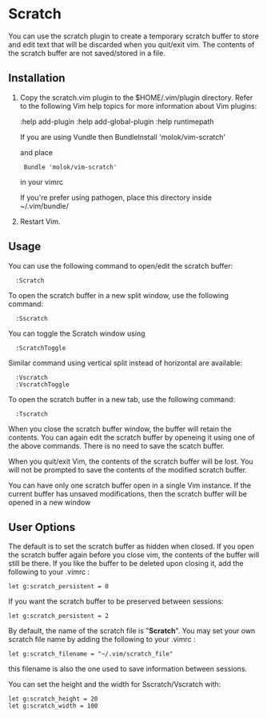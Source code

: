 Scratch
=======

You can use the scratch plugin to create a temporary scratch buffer to store
and edit text that will be discarded when you quit/exit vim. The contents
of the scratch buffer are not saved/stored in a file.

Installation
------------
1. Copy the scratch.vim plugin to the $HOME/.vim/plugin directory. Refer to
   the following Vim help topics for more information about Vim plugins:

      :help add-plugin
      :help add-global-plugin
      :help runtimepath

    If you are using Vundle then
        BundleInstall 'molok/vim-scratch'

    and place

        Bundle 'molok/vim-scratch'

    in your vimrc

    If you're prefer using pathogen, place this directory inside ~/.vim/bundle/

2. Restart Vim.

Usage
-----
You can use the following command to open/edit the scratch buffer:

      :Scratch

To open the scratch buffer in a new split window, use the following command:

      :Sscratch

You can toggle the Scratch window using

      :ScratchToggle

Similar command using vertical split instead of horizontal are available:

      :Vscratch
      :VscratchToggle

To open the scratch buffer in a new tab, use the following command:

      :Tscratch

When you close the scratch buffer window, the buffer will retain the
contents. You can again edit the scratch buffer by openeing it using one of
the above commands. There is no need to save the scatch buffer.

When you quit/exit Vim, the contents of the scratch buffer will be lost.
You will not be prompted to save the contents of the modified scratch
buffer.

You can have only one scratch buffer open in a single Vim instance. If the
current buffer has unsaved modifications, then the scratch buffer will be
opened in a new window

User Options
------------
The default is to set the scratch buffer as hidden when closed. If you open
the scratch buffer again before you close vim, the contents of the buffer will
still be there. If you like the buffer to be deleted upon closing it, add the
following to your .vimrc :

    let g:scratch_persistent = 0

If you want the scratch buffer to be preserved between sessions:

    let g:scratch_persistent = 2

By default, the name of the scratch file is "__Scratch__".  You may set your
own scratch file name by adding the following to your .vimrc :

    let g:scratch_filename = "~/.vim/scratch_file"

this filename is also the one used to save information between sessions.

You can set the height and the width for Sscratch/Vscratch with:

    let g:scratch_height = 20
    let g:scratch_width = 100


